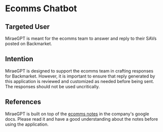 # Ecomms Chatbot

## Targeted User
MiraeGPT is meant for the ecomms team to answer and reply to their SAVs posted on Backmarket.

## Intention
MiraeGPT is designed to support the ecomms team in crafting responses for Backmarket. However, it is important to ensure that reply generated by this application is reviewed and customized as needed before being sent. The responses should not be used uncritically. 

## References
MiraeGPT is built on top of the [ecomms notes](https://docs.google.com/document/d/1s1b0FkAROP_YMSLDiVSGTnAVqHMvGcpvR7EX9XFqEvg/edit?usp=sharing) in the company's google docs. Please read it and have a good understanding about the notes before using the application. 